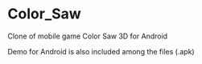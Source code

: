 # Color_Saw
Clone of mobile game Color Saw 3D for Android

Demo for Android is also included among the files (.apk)
